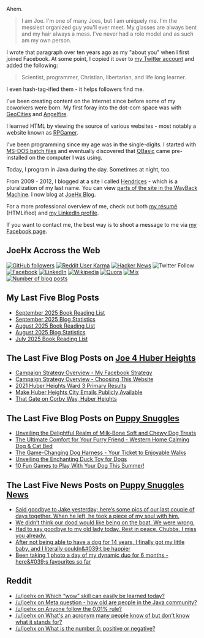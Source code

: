 Ahem.

> I am Joe. I'm one of many Joes, but I am uniquely me. I'm the messiest organized guy you'll ever meet. My glasses are always bent and my hair always a mess. I've never had a role model and as such am my own person.

I wrote that paragraph over ten years ago as my "about you" when I first joined Facebook. At some point, I copied it over to [my Twitter account](https://twitter.com/JoeHxBlog) and added the following:

> Scientist, programmer, Christian, libertarian, and life long learner.

I even hash-tag-ified them - it helps followers find me.

I've been creating content on the Internet since before some of my coworkers were born. My first foray into the dot-com space was with [GeoCities](https://en.wikipedia.org/wiki/Yahoo!_GeoCities) and [Angelfire](https://en.wikipedia.org/wiki/Angelfire).

I learned HTML by viewing the source of various websites - most notably a website known as [RPGamer](https://rpgamer.com/).

I've been programming since my age was in the single-digits. I started with [MS-DOS batch files](https://en.wikipedia.org/wiki/Batch_file) and eventually discovered that [QBasic](https://en.wikipedia.org/wiki/QBasic) came pre-installed on the computer I was using.

Today, I program in Java during the day. Sometimes at night, too.

From 2009 - 2012, I blogged at a site I called [Hendrices](https://www.facebook.com/Hendricescom/) - which is a pluralization of my last name. You can view [parts of the site in the WayBack Machine](https://web.archive.org/web/20090731115109/http://www.hendrices.com/). I now blog at [JoeHx Blog](https://www.joehxblog.com/).

For a more professional overview of me, check out both [my r&eacute;sum&eacute;](https://www.joehxblog.com/resume/) (HTMLified) and [my LinkedIn profile](https://www.linkedin.com/in/joehx/).

If you want to contact me, the best way is to shoot a message to me via [my Facebook page](https://www.facebook.com/JoeHxBlog/).

## JoeHx Accross the Web

[![GitHub followers](https://img.shields.io/github/followers/hendrixjoseph?label=GitHub&style=for-the-badge&logo=github)](https://github.com/hendrixjoseph)
[![Reddit User Karma](https://img.shields.io/reddit/user-karma/combined/joehx?label=Reddit&style=for-the-badge&logo=reddit)](https://www.reddit.com/user/joehx/)
[![Hacker News](https://img.shields.io/badge/dynamic/json?label=hacker+news&query=%24.karma&url=https%3A%2F%2Fhacker-news.firebaseio.com%2Fv0%2Fuser%2Fjoehx2.json&color=ff6600&style=for-the-badge&logo=y-combinator)](https://news.ycombinator.com/user?id=joehx2)
![Twitter Follow](https://img.shields.io/twitter/follow/JoeHxBlog?label=Twitter&style=for-the-badge&logo=twitter&color=1da1f2)
[![Facebook](https://img.shields.io/static/v1?label=FACEBOOK&message=137%20LIKES&color=3b5998&style=for-the-badge&logo=facebook)](https://www.facebook.com/JoeHxBlog)
[![LinkedIn](https://img.shields.io/static/v1?label=linkedin&message=193%20connections&color=2867b2&style=for-the-badge&logo=linkedin)](https://www.linkedin.com/in/joehx)
[![Wikipedia](https://img.shields.io/badge/dynamic/xml?label=wikipedia&query=%2F%2F%2A%5B%40id%3D%22general-stats%22%5D%2Fdiv%2Fdiv%2Fdiv%5B1%5D%2Ftable%2Ftbody%2Ftr%5B11%5D%2Ftd%5B2%5D%2Fstrong&suffix=%20edits&url=https%3A%2F%2Fxtools.wmflabs.org%2Fec%2Fen.wikipedia.org%2FHendrixjoseph&style=for-the-badge&logo=wikipedia&color=9f9f9f)](https://en.wikipedia.org/wiki/User:Hendrixjoseph)
[![Quora](https://img.shields.io/static/v1?label=quora&message=110%20followers&color=b92b27&style=for-the-badge&logo=quora&logoColor=b92b27)](https://www.quora.com/profile/Joseph-Hendrix)
[![Mix](https://img.shields.io/static/v1?label=mix&message=14k%20followers&color=ff8126&style=for-the-badge&logo=mix&logoColor=ff8126)](https://mix.com/joehx)
[![Number of blog posts](https://img.shields.io/endpoint?style=for-the-badge&url=https%3A%2F%2Fwww.joehxblog.com%2Fdata%2Fnumposts.json)](https://www.joehxblog.com/)

## My Last Five Blog Posts

<!-- JOEHXBLOG:START -->
- [September 2025 Book Reading List](https://www.joehxblog.com/september-2025-book-reading-list/)
- [September 2025 Blog Statistics](https://www.joehxblog.com/september-2025-blog-statistics/)
- [August 2025 Book Reading List](https://www.joehxblog.com/august-2025-book-reading-list/)
- [August 2025 Blog Statistics](https://www.joehxblog.com/august-2025-blog-statistics/)
- [July 2025 Book Reading List](https://www.joehxblog.com/july-2025-book-reading-list/)
<!-- JOEHXBLOG:END -->

## The Last Five Blog Posts on [Joe 4 Huber Heights](https://www.joe4huberheights.com/)

<!-- JOE4HUBERHEIGHTS:START -->
- [Campaign Strategy Overview - My Facebook Strategy](https://www.joe4huberheights.com/my-facebook-strategy/)
- [Campaign Strategy Overview - Choosing This Website](https://www.joe4huberheights.com/choosing-this-website/)
- [2021 Huber Heights Ward 3 Primary Results](https://www.joe4huberheights.com/2021-huber-heights-primary-results/)
- [Make Huber Heights City Emails Publicly Available](https://www.joe4huberheights.com/make-huber-heights-city-emails-publicly-available/)
- [That Gate on Corby Way, Huber Heights](https://www.joe4huberheights.com/that-gate-on-corby-way/)
<!-- JOE4HUBERHEIGHTS:END -->

## The Last Five Blog Posts on [Puppy Snuggles](https://www.puppy-snuggles.com/)

<!-- PUPPY-SNUGGLES:START -->
- [Unveiling the Delightful Realm of Milk-Bone Soft and Chewy Dog Treats](https://www.puppy-snuggles.com/blog/unveiling-the-delightful-realm-of-milk-bone-soft-and-chewy-dog-treats/)
- [The Ultimate Comfort for Your Furry Friend - Western Home Calming Dog &amp; Cat Bed](https://www.puppy-snuggles.com/blog/the-ultimate-comfort-for-your-furry-friend-western-home-calming-dog-and-cat-bed/)
- [The Game-Changing Dog Harness - Your Ticket to Enjoyable Walks](https://www.puppy-snuggles.com/blog/the-game-changing-dog-harness-your-ticket-to-enjoyable-walks/)
- [Unveiling the Enchanting Duck Toy for Dogs](https://www.puppy-snuggles.com/blog/unveiling-the-enchanting-duck-toy-for-dogs/)
- [10 Fun Games to Play With Your Dog This Summer!](https://www.puppy-snuggles.com/blog/10-fun-games-to-play-with-your-dog-this-summer/)
<!-- PUPPY-SNUGGLES:END -->

## The Last Five News Posts on [Puppy Snuggles News](https://news.puppy-snuggles.com/)

<!-- PUPPY-SNUGGLES-NEWS:START -->
- [Said goodbye to Jake yesterday; here’s some pics of our last couple of days together. When he left, he took a piece of my soul with him.](https://news.puppy-snuggles.com/101139243/said-goodbye-to-jake-yesterday-heres-some-pics-of-our-last-couple-of-days-together-when-he-left-he-took-a-piece-of-my-soul-with-him)
- [We didn’t think our dood would like being on the boat. We were wrong.](https://news.puppy-snuggles.com/99418143/we-didnt-think-our-dood-would-like-being-on-the-boat-we-were-wrong)
- [Had to say goodbye to my old lady today. Rest in peace, Chubbs. I miss you already.](https://news.puppy-snuggles.com/96751840/had-to-say-goodbye-to-my-old-lady-today-rest-in-peace-chubbs-i-miss-you-already)
- [After not being able to have a dog for 14 years, I finally got my little baby, and I literally couldn&amp;#039;t be happier](https://news.puppy-snuggles.com/89795755/after-not-being-able-to-have-a-dog-for-14-years-i-finally-got-my-little-baby-and-i-literally-couldnt-be-happier)
- [Been taking 1 photo a day of my dynamic duo for 6 months - here&amp;#039;s favourites so far](https://news.puppy-snuggles.com/84835721/been-taking-1-photo-a-day-of-my-dynamic-duo-for-6-months-heres-favourites-so-far)
<!-- PUPPY-SNUGGLES-NEWS:END -->

## Reddit

<!-- REDDIT:START -->
- [/u/joehx on Which “wow” skill can easily be learned today?](https://www.reddit.com/r/AskReddit/comments/1nylk1s/which_wow_skill_can_easily_be_learned_today/nhxrrhk/)
- [/u/joehx on Meta question - how old are people in the Java community?](https://www.reddit.com/r/java/comments/1nq70os/meta_question_how_old_are_people_in_the_java/ng5hsec/)
- [/u/joehx on Anyone follow the 0.01% rule?](https://www.reddit.com/r/financialindependence/comments/1nmckkp/anyone_follow_the_001_rule/nfcc6x2/)
- [/u/joehx on What&#39;s an acronym many people know of but don&#39;t know what it stands for?](https://www.reddit.com/r/AskReddit/comments/1nkqz0y/whats_an_acronym_many_people_know_of_but_dont/nf2krbx/)
- [/u/joehx on What is the number 0: positive or negative?](https://www.reddit.com/r/AskReddit/comments/1mvqgr2/what_is_the_number_0_positive_or_negative/n9s02zq/)
<!-- REDDIT:END -->
